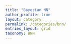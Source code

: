 ```yaml
---
title: "Bayesian NN"
author_profile: true
layout: category
permalink: /categories/bnn/
entries_layout: grid
taxonomy: BNN
---
```

